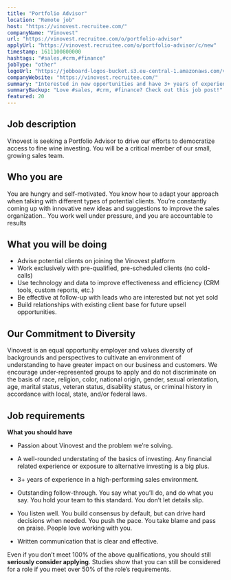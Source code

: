 ```yaml
---
title: "Portfolio Advisor"
location: "Remote job"
host: "https://vinovest.recruitee.com/"
companyName: "Vinovest"
url: "https://vinovest.recruitee.com/o/portfolio-advisor"
applyUrl: "https://vinovest.recruitee.com/o/portfolio-advisor/c/new"
timestamp: 1611100800000
hashtags: "#sales,#crm,#finance"
jobType: "other"
logoUrl: "https://jobboard-logos-bucket.s3.eu-central-1.amazonaws.com/vinovest"
companyWebsite: "https://vinovest.recruitee.com/"
summary: "Interested in new opportunities and have 3+ years of experience in a high-performing sales environment? Vinovest has a job opening for a Portfolio Advisor."
summaryBackup: "Love #sales, #crm, #finance? Check out this job post!"
featured: 20
---
```


## Job description

Vinovest is seeking a Portfolio Advisor to drive our efforts to democratize access to fine wine investing. You will be a critical member of our small, growing sales team.

## Who you are

You are hungry and self-motivated. You know how to adapt your approach when talking with different types of potential clients. You’re constantly coming up with innovative new ideas and suggestions to improve the sales organization.. You work well under pressure, and you are accountable to results

## What you will be doing

*   Advise potential clients on joining the Vinovest platform
*   Work exclusively with pre-qualified, pre-scheduled clients (no cold-calls)
*   Use technology and data to improve effectiveness and efficiency (CRM tools, custom reports, etc.)
*   Be effective at follow-up with leads who are interested but not yet sold
*   Build relationships with existing client base for future upsell opportunities.

## Our Commitment to Diversity

Vinovest is an equal opportunity employer and values diversity of backgrounds and perspectives to cultivate an environment of understanding to have greater impact on our business and customers. We encourage under-represented groups to apply and do not discriminate on the basis of race, religion, color, national origin, gender, sexual orientation, age, marital status, veteran status, disability status, or criminal history in accordance with local, state, and/or federal laws.

## Job requirements

**What you should have**

*   Passion about Vinovest and the problem we’re solving.
    
*   A well-rounded understating of the basics of investing. Any financial related experience or exposure to alternative investing is a big plus.
    
*   3+ years of experience in a high-performing sales environment.
    
*   Outstanding follow-through. You say what you’ll do, and do what you say. You hold your team to this standard. You don’t let details slip.
    
*   You listen well. You build consensus by default, but can drive hard decisions when needed. You push the pace. You take blame and pass on praise. People love working with you.
    
*   Written communication that is clear and effective.
    

‪Even if you don’t meet 100% of the above qualifications, you should still **seriously consider applying**. Studies show that you can still be considered for a role if you meet over 50% of the role’s requirements.‬

